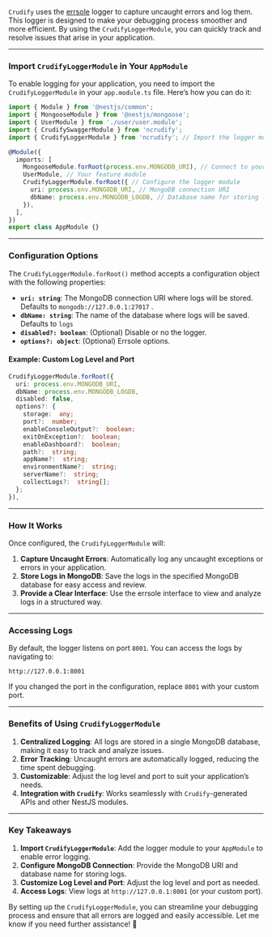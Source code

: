 

`Crudify` uses the [errsole](https://www.errsole.com/) logger to capture uncaught errors and log them. This logger is designed to make your debugging process smoother and more efficient. By using the `CrudifyLoggerModule`, you can quickly track and resolve issues that arise in your application.

---

### **Import `CrudifyLoggerModule` in Your `AppModule`**

To enable logging for your application, you need to import the `CrudifyLoggerModule` in your `app.module.ts` file. Here’s how you can do it:

```typescript
import { Module } from '@nestjs/common';
import { MongooseModule } from '@nestjs/mongoose';
import { UserModule } from './user/user.module';
import { CrudifySwaggerModule } from 'ncrudify';
import { CrudifyLoggerModule } from 'ncrudify'; // Import the logger module

@Module({
  imports: [
    MongooseModule.forRoot(process.env.MONGODB_URI), // Connect to your MongoDB instance
    UserModule, // Your feature module
    CrudifyLoggerModule.forRoot({ // Configure the logger module
      uri: process.env.MONGODB_URI, // MongoDB connection URI
      dbName: process.env.MONGODB_LOGDB, // Database name for storing logs
    }),
  ],
})
export class AppModule {}
```

---

### **Configuration Options**

The `CrudifyLoggerModule.forRoot()` method accepts a configuration object with the following properties:

- **`uri: string`**: The MongoDB connection URI where logs will be stored. Defaults to `mongodb://127.0.0.1:27017` .
- **`dbName: string`**: The name of the database where logs will be saved. Defaults to `logs`
- **`disabled?: boolean`**: (Optional) Disable or no the logger.
- **`options?: object`**: (Optional) Errsole options.

#### **Example: Custom Log Level and Port**
```typescript
CrudifyLoggerModule.forRoot({
  uri: process.env.MONGODB_URI,
  dbName: process.env.MONGODB_LOGDB,
  disabled: false,
  options?: {
	storage:  any;
	port?:  number;
	enableConsoleOutput?:  boolean;
	exitOnException?:  boolean;
	enableDashboard?:  boolean;
	path?:  string;
	appName?:  string;
	environmentName?:  string;
	serverName?:  string;
	collectLogs?:  string[];
  };
}),
```

---

### **How It Works**

Once configured, the `CrudifyLoggerModule` will:
1. **Capture Uncaught Errors**: Automatically log any uncaught exceptions or errors in your application.
2. **Store Logs in MongoDB**: Save the logs in the specified MongoDB database for easy access and review.
3. **Provide a Clear Interface**: Use the errsole interface to view and analyze logs in a structured way.

---

### **Accessing Logs**

By default, the logger listens on port `8001`. You can access the logs by navigating to:

```
http://127.0.0.1:8001
```

If you changed the port in the configuration, replace `8001` with your custom port.

---

### **Benefits of Using `CrudifyLoggerModule`**

1. **Centralized Logging**: All logs are stored in a single MongoDB database, making it easy to track and analyze issues.
2. **Error Tracking**: Uncaught errors are automatically logged, reducing the time spent debugging.
3. **Customizable**: Adjust the log level and port to suit your application’s needs.
4. **Integration with `Crudify`**: Works seamlessly with `Crudify`-generated APIs and other NestJS modules.

---

### **Key Takeaways**

1. **Import `CrudifyLoggerModule`**: Add the logger module to your `AppModule` to enable error logging.
2. **Configure MongoDB Connection**: Provide the MongoDB URI and database name for storing logs.
3. **Customize Log Level and Port**: Adjust the log level and port as needed.
4. **Access Logs**: View logs at `http://127.0.0.1:8001` (or your custom port).

By setting up the `CrudifyLoggerModule`, you can streamline your debugging process and ensure that all errors are logged and easily accessible. Let me know if you need further assistance! 🚀

